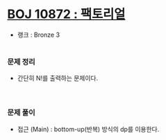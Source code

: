 # [BOJ 10872 : 팩토리얼](https://www.acmicpc.net/problem/10872)
- 랭크 : Bronze 3
  <br><br>
  
### 문제 정리
- 간단히 N!를 출력하는 문제이다.  
   <br><br>

### 문제 풀이
- 접근 (Main) : bottom-up(반복) 방식의 dp를 이용한다.
<br><br>
  


    


    
    


